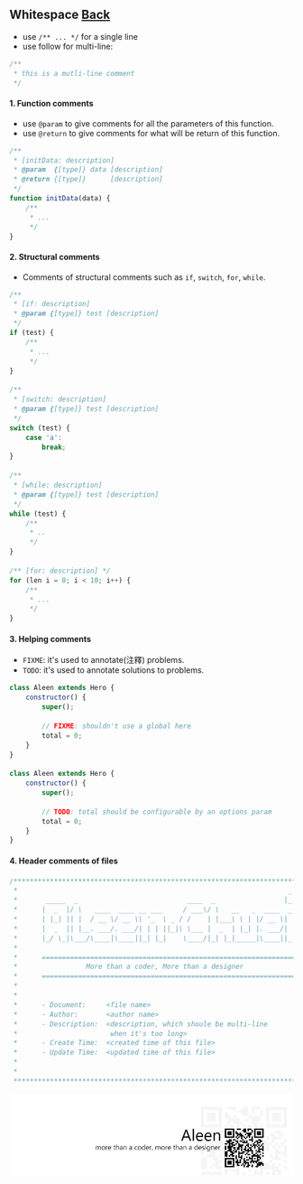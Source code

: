 ## Whitespace [**Back**](./../README.md)

- use `/** ... */` for a single line
- use follow for multi-line:

```js
/**
 * this is a mutli-line comment
 */
```

#### 1. Function comments

- use `@param` to give comments for all the parameters of this function.
- use `@return` to give comments for what will be return of this function.

```js
/**
 * [initData: description]
 * @param  {[type]} data [description]
 * @return {[type]}      [description]
 */
function initData(data) {
    /**
     * ...
     */
}
```

#### 2. Structural comments

- Comments of structural comments such as `if`, `switch`, `for`, `while`.

```js
/** 
 * [if: description]
 * @param {[type]} test [description]
 */
if (test) {
    /**
     * ...
     */
}

/** 
 * [switch: description]
 * @param {[type]} test [description]
 */
switch (test) {
    case 'a':
        break;
}

/** 
 * [while: description]
 * @param {[type]} test [description]
 */
while (test) {
    /**
     * ..
     */
}

/** [for: description] */
for (len i = 0; i < 10; i++) {
    /**
     * ...
     */
}
```

#### 3. Helping comments

- `FIXME`: it's used to annotate(注釋) problems.
- `TODO`: it's used to annotate solutions to problems.

```js
class Aleen extends Hero {
    constructor() {
        super();
        
        // FIXME: shouldn't use a global here
        total = 0;
    }
}

class Aleen extends Hero {
    constructor() {
        super();
        
        // TODO: total should be configurable by an options param
        total = 0;
    }
}
```

#### 4. Header comments of files

```js
/***********************************************************************
 *                                                                   _
 *       _____  _                           ____  _                 |_|
 *      |  _  |/ \   ____  ____ __ ___     / ___\/ \   __   _  ____  _
 *      | |_| || |  / __ \/ __ \\ '_  \ _ / /    | |___\ \ | |/ __ \| |
 *      |  _  || |__. ___/. ___/| | | ||_|\ \___ |  _  | |_| |. ___/| |
 *      |_/ \_|\___/\____|\____||_| |_|    \____/|_| |_|_____|\____||_| 
 *                                                                      
 *      ================================================================
 *                 More than a coder, More than a designer              
 *      ================================================================
 *
 *
 *      - Document:     <file name>
 *      - Author:       <author name>
 *      - Description:  <description, which shoule be multi-line
 *                       when it's too long> 
 *      - Create Time:  <created time of this file>
 *      - Update Time:  <updated time of this file>
 *
 *
 **********************************************************************/
```


<a href="http://aleen42.github.io/" target="_blank" ><img src="./../pic/tail.gif"></a>